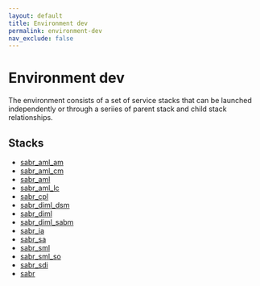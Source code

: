 ```yaml
---
layout: default
title: Environment dev
permalink: environment-dev
nav_exclude: false
---
```


# Environment dev
The environment consists of a set of service stacks that can be launched independently or through a seriies of 
parent stack and child stack relationships.

## Stacks
* [sabr_aml_am](environment--sabr-aml-am-dev)
* [sabr_aml_cm](environment--sabr-aml-cm-dev)
* [sabr_aml](environment--sabr-aml-dev)
* [sabr_aml_lc](environment--sabr-aml-lc-dev)
* [sabr_cpl](environment--sabr-cpl-dev)
* [sabr_diml_dsm](environment--sabr-diml-dsm-dev)
* [sabr_diml](environment--sabr-diml-dev)
* [sabr_diml_sabm](environment--sabr-diml-sabm-dev)
* [sabr_ia](environment--sabr-ia-dev)
* [sabr_sa](environment--sabr-sa-dev)
* [sabr_sml](environment--sabr-sml-dev)
* [sabr_sml_so](environment--sabr-sml-so-dev)
* [sabr_sdi](environment--sabr-sdi-dev)
* [sabr](environment--sabr-dev)
    
